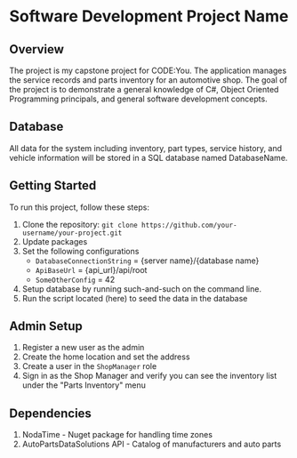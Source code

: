 # Software Development Project Name

## Overview

The project is my capstone project for CODE:You. The application manages the service records and parts inventory for an automotive shop. The goal of the project is to demonstrate a general knowledge of C#, Object Oriented Programming principals, and general software development concepts.

## Database

All data for the system including inventory, part types, service history, and vehicle information will be stored in a SQL database named DatabaseName.

## Getting Started

To run this project, follow these steps:

1. Clone the repository: `git clone https://github.com/your-username/your-project.git`
1. Update packages
1. Set the following configurations
     * `DatabaseConnectionString` = {server name}/{database name}
     * `ApiBaseUrl` = {api_url}/api/root
     * `SomeOtherConfig` = 42
1. Setup database by running such-and-such on the command line.
1. Run the script located (here) to seed the data in the database

## Admin Setup
1. Register a new user as the admin
1. Create the home location and set the address
1. Create a user in the `ShopManager` role
1. Sign in as the Shop Manager and verify you can see the inventory list under the "Parts Inventory" menu
   

## Dependencies

1. NodaTime - Nuget package for handling time zones
1. AutoPartsDataSolutions API - Catalog of manufacturers and auto parts
